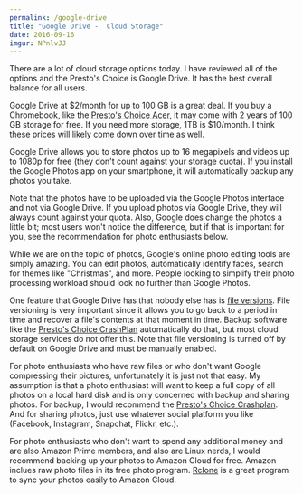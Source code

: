 ```yaml
---
permalink: /google-drive
title: "Google Drive -  Cloud Storage"
date: 2016-09-16
imgur: NPnlvJJ
---
```


There are a lot of cloud storage options today. I have reviewed all of the
options and the Presto's Choice is Google Drive. It has the best overall
balance for all users.

Google Drive at $2/month for up to 100 GB is a great deal. If you buy a
Chromebook, like the [Presto's Choice Acer](/chromebook), it may come with 2 years of 100 GB
storage for free. If you need more storage, 1TB is $10/month. I think these
prices will likely come down over time as well.

Google Drive allows you to store photos up to 16 megapixels and videos up to
1080p for free (they don't count against your storage quota). If you install
the Google Photos app on your smartphone, it will automatically backup any
photos you take.

Note that the photos have to be uploaded via the Google Photos interface and
not via Google Drive. If you upload photos via Google Drive, they will always
count against your quota. Also, Google does change the photos a little bit;
most users won't notice the difference, but if that is important for you, see
the recommendation for photo enthusiasts below.

While we are on the topic of photos, Google's online photo editing tools are
simply amazing. You can edit photos, automatically identify faces, search for
themes like "Christmas", and more. People looking to simplify their photo
processing workload should look no further than Google Photos.

One feature that Google Drive has that nobody else has is [file versions](https://support.google.com/docs/answer/2409045?hl=en). File
versioning is very important since it allows you to go back to a period in time
and recover a file's contents at that moment in time. Backup software like the
[Presto's Choice CrashPlan](/crashplan) automatically do that, but most cloud storage
services do not offer this. Note that file versioning is turned off by default
on Google Drive and must be manually enabled.

For photo enthusiasts who have raw files or who don't want Google compressing
their pictures, unfortunately it is just not that easy. My assumption is that a
photo enthusiast will want to keep a full copy of all photos on a local hard
disk and is only concerned with backup and sharing photos. For backup, I would
recommend the [Presto's Choice Crashplan](/crashplan). And for sharing photos, just use
whatever social platform you like (Facebook, Instagram, Snapchat, Flickr,
etc.).

For photo enthusiasts who don't want to spend any additional money and are also
Amazon Prime members, and also are Linux nerds, I would recommend backing up
your photos to Amazon Cloud for free. Amazon inclues raw photo files in its
free photo program. [Rclone](http://rclone.org/) is a great program to sync
your photos easily to Amazon Cloud.
